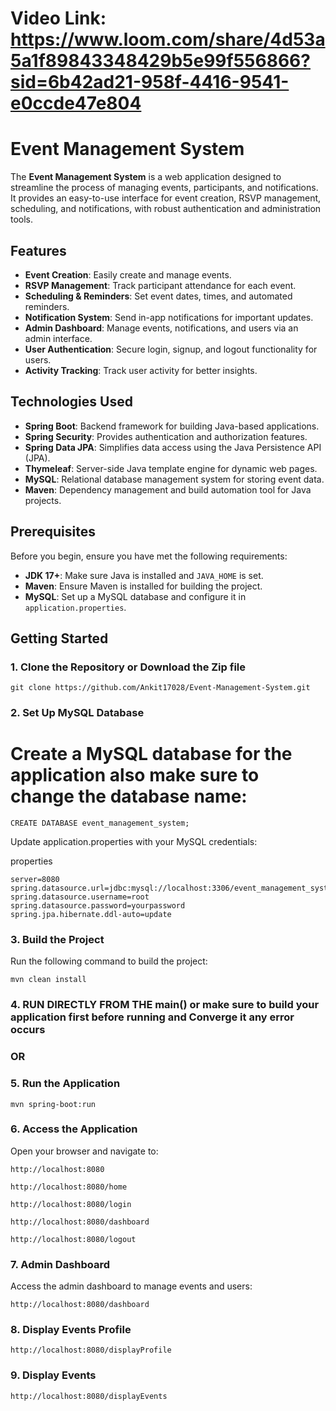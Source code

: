 # Video Link: https://www.loom.com/share/4d53a5a1f89843348429b5e99f556866?sid=6b42ad21-958f-4416-9541-e0ccde47e804

# Event Management System

The **Event Management System** is a web application designed to streamline the process of managing events, participants, and notifications. It provides an easy-to-use interface for event creation, RSVP management, scheduling, and notifications, with robust authentication and administration tools.

## Features

- **Event Creation**: Easily create and manage events.
- **RSVP Management**: Track participant attendance for each event.
- **Scheduling & Reminders**: Set event dates, times, and automated reminders.
- **Notification System**: Send in-app notifications for important updates.
- **Admin Dashboard**: Manage events, notifications, and users via an admin interface.
- **User Authentication**: Secure login, signup, and logout functionality for users.
- **Activity Tracking**: Track user activity for better insights.

## Technologies Used

- **Spring Boot**: Backend framework for building Java-based applications.
- **Spring Security**: Provides authentication and authorization features.
- **Spring Data JPA**: Simplifies data access using the Java Persistence API (JPA).
- **Thymeleaf**: Server-side Java template engine for dynamic web pages.
- **MySQL**: Relational database management system for storing event data.
- **Maven**: Dependency management and build automation tool for Java projects.

## Prerequisites

Before you begin, ensure you have met the following requirements:

- **JDK 17+**: Make sure Java is installed and `JAVA_HOME` is set.
- **Maven**: Ensure Maven is installed for building the project.
- **MySQL**: Set up a MySQL database and configure it in `application.properties`.


## Getting Started

### 1. Clone the Repository or Download the Zip file

```
git clone https://github.com/Ankit17028/Event-Management-System.git
```

### 2. Set Up MySQL Database

# Create a MySQL database for the application also make sure to change the database name:

```
CREATE DATABASE event_management_system;
```

Update application.properties with your MySQL credentials:

properties

```
server=8080
spring.datasource.url=jdbc:mysql://localhost:3306/event_management_system
spring.datasource.username=root
spring.datasource.password=yourpassword
spring.jpa.hibernate.ddl-auto=update
```

### 3. Build the Project

Run the following command to build the project:

```
mvn clean install
```

### 4. RUN DIRECTLY FROM THE main() or make sure to build your application first before running and Converge it any error occurs

### OR 

### 5. Run the Application

```
mvn spring-boot:run
```

### 6. Access the Application

Open your browser and navigate to:

```
http://localhost:8080
```

```
http://localhost:8080/home
```

```
http://localhost:8080/login
```

```
http://localhost:8080/dashboard
```

```
http://localhost:8080/logout
```


### 7. Admin Dashboard
Access the admin dashboard to manage events and users:

```
http://localhost:8080/dashboard
```

### 8. Display Events Profile

```
http://localhost:8080/displayProfile
```

### 9. Display Events

```
http://localhost:8080/displayEvents
```


